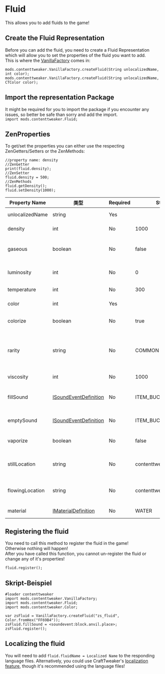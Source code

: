 # Fluid

This allows you to add fluids to the game!

## Create the Fluid Representation

Before you can add the fluid, you need to create a Fluid Representation which will allow you to set the properties of the fluid you want to add.  
This is where the [VanillaFactory](/Mods/ContentTweaker/Vanilla/Creatable_Content/VanillaFactory/) comes in:

```zenscript
mods.contenttweaker.VanillaFactory.createFluid(String unlocalizedName, int color);
mods.contenttweaker.VanillaFactory.createFluid(String unlocalizedName, CTColor color);
```

## Import the representation Package

It might be required for you to import the package if you encounter any issues, so better be safe than sorry and add the import.  
`import mods.contenttweaker.Fluid;`

## ZenProperties

To get/set the properties you can either use the respecting ZenGetters/Setters or the ZenMethods:

```zenscript
//property name: density
//ZenGetter
print(fluid.density);
//ZenSetter
fluid.density = 500;
//ZenMethods
fluid.getDensity();
fluid.setDensity(1000);
```

| Property Name   | 类型                                                                                       | Required | Standardwert                     | Description/Notes                                                                    |
| --------------- | ---------------------------------------------------------------------------------------- | -------- | -------------------------------- | ------------------------------------------------------------------------------------ |
| unlocalizedName | string                                                                                   | Yes      |                                  | Name, should be all lowercase                                                        |
| density         | int                                                                                      | No       | 1000                             | How fast you can walk in the fluid                                                   |
| gaseous         | boolean                                                                                  | No       | false                            | Is the fluid gaseous (flows upwards instead of downwards)?                           |
| luminosity      | int                                                                                      | No       | 0                                | The light-level emitted by the fluid                                                 |
| temperature     | int                                                                                      | No       | 300                              | The Fluid's temperature                                                              |
| color           | int                                                                                      | Yes      |                                  | The Fluid's color-code                                                               |
| colorize        | boolean                                                                                  | No       | true                             | Is the fluid's color-code applied?                                                   |
| rarity          | string                                                                                   | No       | COMMON                           | How rare a fluid is, determines ToolTip color ("COMMON", "UNCOMMON", "RARE", "EPIC") |
| viscosity       | int                                                                                      | No       | 1000                             | How quickly the fluid spreads                                                        |
| fillSound       | [ISoundEventDefinition](/Mods/ContentTweaker/Vanilla/Types/Sound/ISoundEventDefinition/) | No       | ITEM_BUCKET_FILL               | The sound played when the fluid is picked up with a Bucket                           |
| emptySound      | [ISoundEventDefinition](/Mods/ContentTweaker/Vanilla/Types/Sound/ISoundEventDefinition/) | No       | ITEM_BUCKET_EMPTY              | The sound played when the fluid is placed                                            |
| vaporize        | boolean                                                                                  | No       | false                            | Does vaporize when placed in the Nether?                                             |
| stillLocation   | string                                                                                   | No       | contenttweaker:fluids/fluid      | The Location where to find the texture for the still fluid                           |
| flowingLocation | string                                                                                   | No       | contenttweaker:fluids/fluid_flow | The Location where to find the texture for the flowing fluid                         |
| material        | [IMaterialDefinition](/Mods/ContentTweaker/Vanilla/Types/Block/IMaterialDefinition/)     | No       | WATER                            | The Material the fluid is made of                                                    |

## Registering the fluid

You need to call this method to register the fluid in the game!  
Otherwise nothing will happen!  
After you have called this function, you cannot un-register the fluid or change any of it's properties!

```zenscript
fluid.register();
```

## Skript-Beispiel

```zenscript
#loader contenttweaker
import mods.contenttweaker.VanillaFactory;
import mods.contenttweaker.Fluid;
import mods.contenttweaker.Color;

var zsFluid = VanillaFactory.createFluid("zs_fluid", Color.fromHex("FF69B4"));
zsFluid.fillSound = <soundevent:block.anvil.place>;
zsFluid.register();
```

## Localizing the fluid

You will need to add `fluid.fluidName = Localized Name` to the responding language files. Alternatively, you could use CraftTweaker's [localization feature](/Vanilla/Game/IGame/), though it's recommended using the language files!